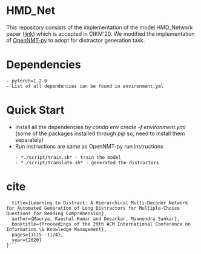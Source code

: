 # HMD_Net
This repository consists of the implementation of the model HMD_Network paper ([link](https://dl.acm.org/doi/pdf/10.1145/3340531.3411997)) which is accepted in CIKM'20. We modified the implementation of [OpenNMT-py](https://github.com/OpenNMT/OpenNMT-py) to adopt for distractor generation task. 

# Dependencies
```- python 3.6
- pytorch=1.2.0
- List of all dependencies can be found in environment.yml
```
# Quick Start
- Install all the dependencies by *conda env create -f environment.yml* (some of the packages installed through *pip* so, need to install them separately)
- Run instructions are same as OpenNMT-py run instructions 
  ```- *./script/preprocess.sh* - load and preprocess the data and load glove embeddings as well
  - *./script/train.sh* - train the model
  - *./script/translate.sh* - generated the distractors
  ```
# cite
```@inproceedings{maurya2020learning,
  title={Learning to Distract: A Hierarchical Multi-Decoder Network for Automated Generation of Long Distractors for Multiple-Choice Questions for Reading Comprehension},
  author={Maurya, Kaushal Kumar and Desarkar, Maunendra Sankar},
  booktitle={Proceedings of the 29th ACM International Conference on Information \& Knowledge Management},
  pages={1115--1124},
  year={2020}
}```
